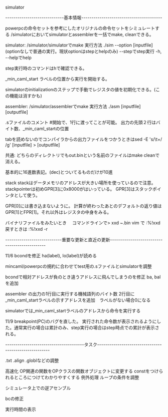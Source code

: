 simulator

-----------------------------基本情報----------------------------------------

powerpcの命令セットを参考にしたオリジナルの命令セットをシミュレートする
/simulatorにおいてsimulatorとassemblerを一括でmake, cleanできる。



simulator: 
/simulator/simulatorでmake 実行方法 ./sim --option [inputfile]    (optionなしで普通の実行。現状optionはstepとhelpのみ)
--stepでstep実行
-h, --helpでhelp

step実行時のコマンドはhで確認できる。

_min_caml_start ラベルの位置から実行を開始する。

simulatorのinitializationのステップで手動でレジスタの値を初期化できる。(この機能は消すかも)



assembler: /simulator/assemblerでmake 実行方法 ./asm [inputfile] [outputfile]

.sファイルのコメント #開始で、1行に渡ってことが可能。
出力の先頭２行はバイト数、_min_caml_startの位置

tabを読めないのでコンパイラからの出力ファイルをつかうときはsed -E 's/\t+/ /g' [inputfile] > [outputfile]



共通:
どちらのディレクトリでもout.binという名前のファイルはmake cleanで消える。

基本的に16進数表記。(dec)とついてるものだけが10進

stack
	stackはデータメモリのアドレスが大きい場所を使っているので注意。
	stackpointerは初めGPR[3]に0x8000がはいっている。
	GPR[3]はスタックポインタとして使う。

GPR[0]には書き込まないように。
計算が終わったあとのデフォルトの返り値はGPR[1]とFPR[1]。それ以外はレジスタの中身をみる。

バイナリファイルをみたいとき　
	コマンドラインで> xxd ~.bin
	vim で :%!xxd  戻すときは :%!xxd -r

----------------------------重要な更新と直近の更新----------------------------------------------

11/6
bcondを修正
ha(label), lo(label)が読める

mincaml/powerpcの規約に合わせてtest用の.sファイルとsimulatorを調整

bcondで相対アドレスが負のとき違うアドレスに飛んでしまうのを修正
ba, balを追加

assembler の出力の1行目に実行する機械語列のバイト数
2行目に_min_caml_startラベルの示すアドレスを追加　ラベルがない場合0になる

simulatorでは_min_caml_startラベルのアドレスから命令を実行する



11/9
breakpoint(PC)のバグを直した。
実行された命令数が表示されるようにした。通常実行の場合は累計のみ、step実行の場合はstep時点での累計が表示される。

---------------------------------------タスク------------------------------------------------------

.txt .align .globlなどの調整

高速化
	OP関連の関数をOPクラスの関数オブジェクトに変更する
	constをつけられるところにつけてわかりやすくする
	例外処理
	ループの条件を調整

シミュレータ上での逆アセンブル

bcの修正

実行時間の表示

